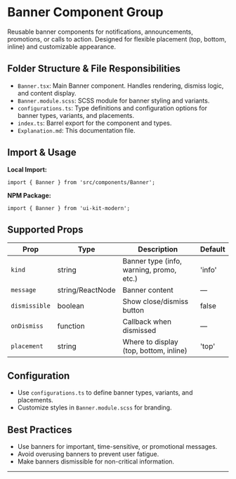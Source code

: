 # Banner Component Group

Reusable banner components for notifications, announcements, promotions, or calls to action. Designed for flexible placement (top, bottom, inline) and customizable appearance.

## Folder Structure & File Responsibilities

- `Banner.tsx`: Main Banner component. Handles rendering, dismiss logic, and content display.
- `Banner.module.scss`: SCSS module for banner styling and variants.
- `configurations.ts`: Type definitions and configuration options for banner types, variants, and placements.
- `index.ts`: Barrel export for the component and types.
- `Explanation.md`: This documentation file.

## Import & Usage

**Local Import:**

```tsx
import { Banner } from 'src/components/Banner';
```

**NPM Package:**

```tsx
import { Banner } from 'ui-kit-modern';
```

## Supported Props

| Prop          | Type             | Description                              | Default |
| ------------- | ---------------- | ---------------------------------------- | ------- |
| `kind`        | string           | Banner type (info, warning, promo, etc.) | 'info'  |
| `message`     | string/ReactNode | Banner content                           | —       |
| `dismissible` | boolean          | Show close/dismiss button                | false   |
| `onDismiss`   | function         | Callback when dismissed                  | —       |
| `placement`   | string           | Where to display (top, bottom, inline)   | 'top'   |

## Configuration

- Use `configurations.ts` to define banner types, variants, and placements.
- Customize styles in `Banner.module.scss` for branding.

## Best Practices

- Use banners for important, time-sensitive, or promotional messages.
- Avoid overusing banners to prevent user fatigue.
- Make banners dismissible for non-critical information.

---
